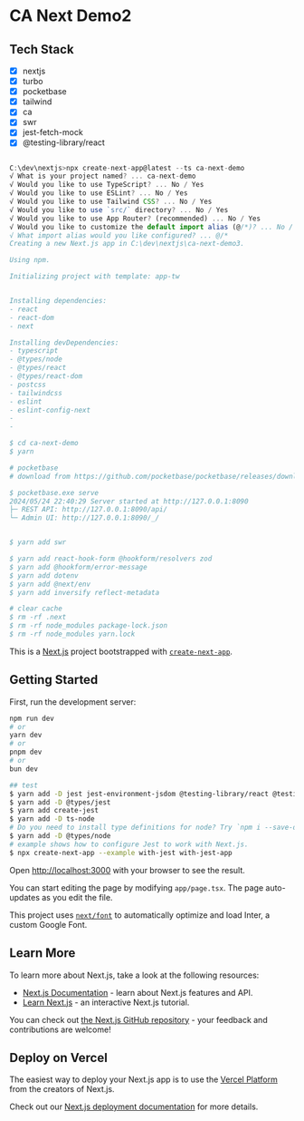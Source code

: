 # CA Next Demo2

## Tech Stack

- [x] nextjs
- [x] turbo
- [x] pocketbase
- [x] tailwind
- [x] ca
- [x] swr
- [x] jest-fetch-mock
- [x] @testing-library/react

```javascript

C:\dev\nextjs>npx create-next-app@latest --ts ca-next-demo
√ What is your project named? ... ca-next-demo
√ Would you like to use TypeScript? ... No / Yes
√ Would you like to use ESLint? ... No / Yes
√ Would you like to use Tailwind CSS? ... No / Yes
√ Would you like to use `src/` directory? ... No / Yes
√ Would you like to use App Router? (recommended) ... No / Yes
√ Would you like to customize the default import alias (@/*)? ... No / Yes
√ What import alias would you like configured? ... @/*
Creating a new Next.js app in C:\dev\nextjs\ca-next-demo3.

Using npm.

Initializing project with template: app-tw


Installing dependencies:
- react
- react-dom
- next

Installing devDependencies:
- typescript
- @types/node
- @types/react
- @types/react-dom
- postcss
- tailwindcss
- eslint
- eslint-config-next
-
-

$ cd ca-next-demo
$ yarn

# pocketbase
# download from https://github.com/pocketbase/pocketbase/releases/download/v0.22.12/pocketbase_0.22.12_windows_amd64.zip

$ pocketbase.exe serve
2024/05/24 22:40:29 Server started at http://127.0.0.1:8090
├─ REST API: http://127.0.0.1:8090/api/
└─ Admin UI: http://127.0.0.1:8090/_/


$ yarn add swr

$ yarn add react-hook-form @hookform/resolvers zod
$ yarn add @hookform/error-message
$ yarn add dotenv
$ yarn add @next/env
$ yarn add inversify reflect-metadata

# clear cache
$ rm -rf .next
$ rm -rf node_modules package-lock.json
$ rm -rf node_modules yarn.lock
```

This is a [Next.js](https://nextjs.org/) project bootstrapped with [`create-next-app`](https://github.com/vercel/next.js/tree/canary/packages/create-next-app).

## Getting Started

First, run the development server:

```bash
npm run dev
# or
yarn dev
# or
pnpm dev
# or
bun dev

## test
$ yarn add -D jest jest-environment-jsdom @testing-library/react @testing-library/jest-dom
$ yarn add -D @types/jest
$ yarn add create-jest
$ yarn add -D ts-node
# Do you need to install type definitions for node? Try `npm i --save-dev @types/node` and then add 'node' to the types field in your tsconfig.
$ yarn add -D @types/node
# example shows how to configure Jest to work with Next.js.
$ npx create-next-app --example with-jest with-jest-app
```

Open [http://localhost:3000](http://localhost:3000) with your browser to see the result.

You can start editing the page by modifying `app/page.tsx`. The page auto-updates as you edit the file.

This project uses [`next/font`](https://nextjs.org/docs/basic-features/font-optimization) to automatically optimize and load Inter, a custom Google Font.

## Learn More

To learn more about Next.js, take a look at the following resources:

- [Next.js Documentation](https://nextjs.org/docs) - learn about Next.js features and API.
- [Learn Next.js](https://nextjs.org/learn) - an interactive Next.js tutorial.

You can check out [the Next.js GitHub repository](https://github.com/vercel/next.js/) - your feedback and contributions are welcome!

## Deploy on Vercel

The easiest way to deploy your Next.js app is to use the [Vercel Platform](https://vercel.com/new?utm_medium=default-template&filter=next.js&utm_source=create-next-app&utm_campaign=create-next-app-readme) from the creators of Next.js.

Check out our [Next.js deployment documentation](https://nextjs.org/docs/deployment) for more details.
